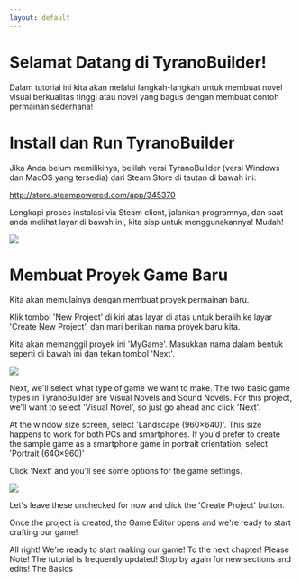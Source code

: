 ```yaml
---
layout: default
---
```


# Selamat Datang di TyranoBuilder!

Dalam tutorial ini kita akan melalui langkah-langkah untuk membuat novel visual berkualitas tinggi atau novel yang bagus dengan membuat contoh permainan sederhana!

# Install dan Run TyranoBuilder

Jika Anda belum memilikinya, belilah versi TyranoBuilder (versi Windows dan MacOS yang tersedia) dari Steam Store di tautan di bawah ini:

<http://store.steampowered.com/app/345370>

Lengkapi proses instalasi via Steam client, jalankan programnya, dan saat anda melihat layar di bawah ini, kita siap untuk menggunakannya! Mudah!

![](http://tyranobuilder.com/wp-content/uploads/2015/03/t1.jpg)

# Membuat Proyek Game Baru

Kita akan memulainya dengan membuat proyek permainan baru.

Klik tombol 'New Project' di kiri atas layar di atas untuk beralih ke layar 'Create New Project', dan mari berikan nama proyek baru kita.

Kita akan memanggil proyek ini 'MyGame'. Masukkan nama dalam bentuk seperti di bawah ini dan tekan tombol 'Next'.

![](http://tyranobuilder.com/wp-content/uploads/2015/03/t2.jpg)

Next, we'll select what type of game we want to make. The two basic game types in TyranoBuilder are Visual Novels and Sound Novels. For this project, we'll want to select 'Visual Novel', so just go ahead and click 'Next'.

At the window size screen, select 'Landscape (960×640)'. This size happens to work for both PCs and smartphones. If you'd prefer to create the sample game as a smartphone game in portrait orientation, select 'Portrait (640×960)'

Click 'Next' and you'll see some options for the game settings.

![](http://tyranobuilder.com/wp-content/uploads/2015/03/t5.jpg)

Let's leave these unchecked for now and click the 'Create Project' button.

Once the project is created, the Game Editor opens and we're ready to start crafting our game!

All right! We're ready to start making our game! To the next chapter!
Please Note! The tutorial is frequently updated! Stop by again for new sections and edits!
The Basics